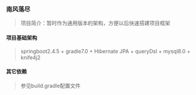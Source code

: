 ### 南风落尽
> 项目简介：暂时作为通用版本的架构，方便以后快速搭建项目框架

#### 项目基础架构
> springboot2.4.5 + gradle7.0 + Hibernate JPA + queryDsl + mysql8.0 + knife4j2

#### 其它依赖
> 参见build.gradle配置文件

